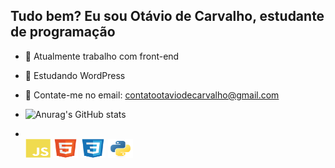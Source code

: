 ## Tudo bem? Eu sou Otávio de Carvalho, estudante de programação

- 🔭 Atualmente trabalho com front-end 
- 🌱 Estudando WordPress
- 💬 Contate-me no email: contatootaviodecarvalho@gmail.com

- ![Anurag's GitHub stats](https://github-readme-stats.vercel.app/api?username=anuraghazra&show_icons=true&theme=radical)

- <div style="display: inline_block"><br>
  <img align="center" alt="Js" height="30" width="40" src="https://raw.githubusercontent.com/devicons/devicon/master/icons/javascript/javascript-plain.svg">
  <img align="center" alt="HTML" height="30" width="40" src="https://raw.githubusercontent.com/devicons/devicon/master/icons/html5/html5-original.svg">
  <img align="center" alt="CSS" height="30" width="40" src="https://raw.githubusercontent.com/devicons/devicon/master/icons/css3/css3-original.svg">
  <img align="center" alt="Python" height="30" width="40" src="https://raw.githubusercontent.com/devicons/devicon/master/icons/python/python-original.svg">
</div>

